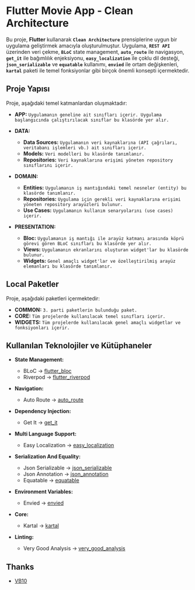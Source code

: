# Flutter Movie App - Clean Architecture

Bu proje, **Flutter** kullanarak **`Clean Architecture`** prensiplerine uygun bir uygulama geliştirmek amacıyla oluşturulmuştur. Uygulama, **`REST API`** üzerinden veri çekme, **`BLoC`** state management, **`auto_route`** ile navigasyon, **`get_it`** ile bağımlılık enjeksiyonu, **`easy_localization`** ile çoklu dil desteği, **`json_serializable`** ve **`equatable`** kullanımı, **`envied`** ile ortam değişkenleri, **`kartal`** paketi ile temel fonksiyonlar gibi birçok önemli konsepti içermektedir.

## Proje Yapısı

Proje, aşağıdaki temel katmanlardan oluşmaktadır:

- **APP:** `Uygulamanın geneline ait sınıfları içerir. Uygulama başlangıcında çalıştırılacak sınıflar bu klasörde yer alır.`

- **DATA:**

  - **Data Sources:** `Uygulamanın veri kaynaklarına (API çağrıları, veritabanı işlemleri vb.) ait sınıfları içerir.`
  - **Models:** `Veri modelleri bu klasörde tanımlanır.`
  - **Repositories:** `Veri kaynaklarına erişimi yöneten repository sınıflarını içerir.`

- **DOMAIN:**

  - **Entities:** `Uygulamanın iş mantığındaki temel nesneler (entity) bu klasörde tanımlanır.`
  - **Repositories:** `Uygulama için gerekli veri kaynaklarına erişimi yöneten repository arayüzleri bulunur.`
  - **Use Cases:** `Uygulamanın kullanım senaryolarını (use cases) içerir.`

- **PRESENTATION:**
  - **Bloc:** `Uygulamanın iş mantığı ile arayüz katmanı arasında köprü görevi gören BLoC sınıfları bu klasörde yer alır.`
  - **Views:** `Uygulamanın ekranlarını oluşturan widget'lar bu klasörde bulunur.`
  - **Widgets:** `Genel amaçlı widget'lar ve özelleştirilmiş arayüz elemanları bu klasörde tanımlanır.`

## Local Paketler

Proje, aşağıdaki paketleri içermektedir:

- **COMMON:** `3. parti paketlerin bulunduğu paket.`
- **CORE:** `Tüm projelerde kullanılacak temel sınıfları içerir.`
- **WIDGETS:** `Tüm projelerde kullanılacak genel amaçlı widgetlar ve fonksiyonları içerir.`

## Kullanılan Teknolojiler ve Kütüphaneler

- **State Management:**

  - BLoC -> [flutter_bloc](https://pub.dev/packages/flutter_bloc)
  - Riverpod -> [flutter_riverpod](https://pub.dev/packages/flutter_riverpod)

- **Navigation:**

  - Auto Route -> [auto_route](https://pub.dev/packages/auto_route)

- **Dependency Injection:**

  - Get It -> [get_it](https://pub.dev/packages/get_it)

- **Multi Language Support:**

  - Easy Localization -> [easy_localization](https://pub.dev/packages/easy_localization)

- **Serialization And Equality:**

  - Json Serializable -> [json_serializable](https://pub.dev/packages/json_serializable)
  - Json Annotation -> [json_annotation](https://pub.dev/packages/json_annotation)
  - Equatable -> [equatable](https://pub.dev/packages/equatable)

- **Environment Variables:**

  - Envied -> [envied](https://pub.dev/packages/envied)

- **Core:**

  - Kartal -> [kartal](https://pub.dev/packages/kartal)

- **Linting:**

  - Very Good Analysis -> [very_good_analysis](https://pub.dev/packages/very_good_analysis)

## Thanks

- [VB10](https://github.com/vb10)
